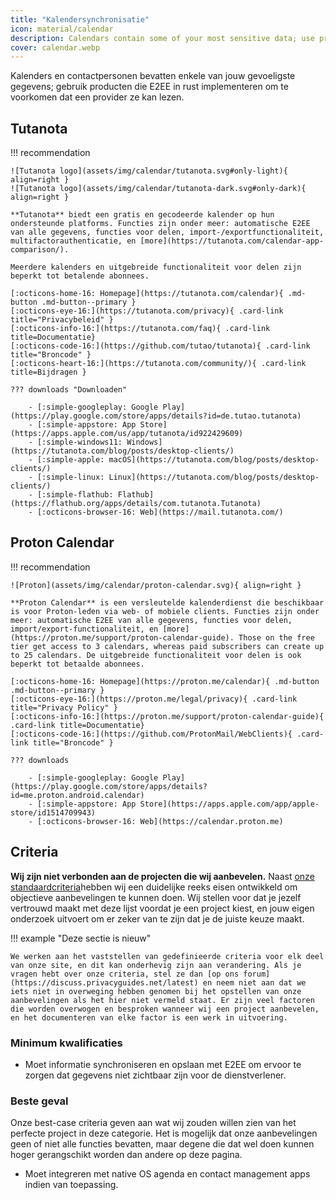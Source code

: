 ```yaml
---
title: "Kalendersynchronisatie"
icon: material/calendar
description: Calendars contain some of your most sensitive data; use products that implement encryption at rest.
cover: calendar.webp
---
```


Kalenders en contactpersonen bevatten enkele van jouw gevoeligste gegevens; gebruik producten die E2EE in rust implementeren om te voorkomen dat een provider ze kan lezen.

## Tutanota

!!! recommendation

    ![Tutanota logo](assets/img/calendar/tutanota.svg#only-light){ align=right }
    ![Tutanota logo](assets/img/calendar/tutanota-dark.svg#only-dark){ align=right }
    
    **Tutanota** biedt een gratis en gecodeerde kalender op hun ondersteunde platforms. Functies zijn onder meer: automatische E2EE van alle gegevens, functies voor delen, import-/exportfunctionaliteit, multifactorauthenticatie, en [more](https://tutanota.com/calendar-app-comparison/).
    
    Meerdere kalenders en uitgebreide functionaliteit voor delen zijn beperkt tot betalende abonnees.
    
    [:octicons-home-16: Homepage](https://tutanota.com/calendar){ .md-button .md-button--primary }
    [:octicons-eye-16:](https://tutanota.com/privacy){ .card-link title="Privacybeleid" }
    [:octicons-info-16:](https://tutanota.com/faq){ .card-link title=Documentatie}
    [:octicons-code-16:](https://github.com/tutao/tutanota){ .card-link title="Broncode" }
    [:octicons-heart-16:](https://tutanota.com/community/){ .card-link title=Bijdragen }
    
    ??? downloads "Downloaden"
    
        - [:simple-googleplay: Google Play](https://play.google.com/store/apps/details?id=de.tutao.tutanota)
        - [:simple-appstore: App Store](https://apps.apple.com/us/app/tutanota/id922429609)
        - [:simple-windows11: Windows](https://tutanota.com/blog/posts/desktop-clients/)
        - [:simple-apple: macOS](https://tutanota.com/blog/posts/desktop-clients/)
        - [:simple-linux: Linux](https://tutanota.com/blog/posts/desktop-clients/)
        - [:simple-flathub: Flathub](https://flathub.org/apps/details/com.tutanota.Tutanota)
        - [:octicons-browser-16: Web](https://mail.tutanota.com/)

## Proton Calendar

!!! recommendation

    ![Proton](assets/img/calendar/proton-calendar.svg){ align=right }
    
    **Proton Calendar** is een versleutelde kalenderdienst die beschikbaar is voor Proton-leden via web- of mobiele clients. Functies zijn onder meer: automatische E2EE van alle gegevens, functies voor delen, import/export-functionaliteit, en [more](https://proton.me/support/proton-calendar-guide). Those on the free tier get access to 3 calendars, whereas paid subscribers can create up to 25 calendars. De uitgebreide functionaliteit voor delen is ook beperkt tot betaalde abonnees.
    
    [:octicons-home-16: Homepage](https://proton.me/calendar){ .md-button .md-button--primary }
    [:octicons-eye-16:](https://proton.me/legal/privacy){ .card-link title="Privacy Policy" }
    [:octicons-info-16:](https://proton.me/support/proton-calendar-guide){ .card-link title=Documentatie}
    [:octicons-code-16:](https://github.com/ProtonMail/WebClients){ .card-link title="Broncode" }
    
    ??? downloads
    
        - [:simple-googleplay: Google Play](https://play.google.com/store/apps/details?id=me.proton.android.calendar)
        - [:simple-appstore: App Store](https://apps.apple.com/app/apple-store/id1514709943)
        - [:octicons-browser-16: Web](https://calendar.proton.me)

## Criteria

**Wij zijn niet verbonden aan de projecten die wij aanbevelen.** Naast [onze standaardcriteria](about/criteria.md)hebben wij een duidelijke reeks eisen ontwikkeld om objectieve aanbevelingen te kunnen doen. Wij stellen voor dat je jezelf vertrouwd maakt met deze lijst voordat je een project kiest, en jouw eigen onderzoek uitvoert om er zeker van te zijn dat je de juiste keuze maakt.

!!! example "Deze sectie is nieuw"

    We werken aan het vaststellen van gedefinieerde criteria voor elk deel van onze site, en dit kan onderhevig zijn aan verandering. Als je vragen hebt over onze criteria, stel ze dan [op ons forum](https://discuss.privacyguides.net/latest) en neem niet aan dat we iets niet in overweging hebben genomen bij het opstellen van onze aanbevelingen als het hier niet vermeld staat. Er zijn veel factoren die worden overwogen en besproken wanneer wij een project aanbevelen, en het documenteren van elke factor is een werk in uitvoering.

### Minimum kwalificaties

- Moet informatie synchroniseren en opslaan met E2EE om ervoor te zorgen dat gegevens niet zichtbaar zijn voor de dienstverlener.

### Beste geval

Onze best-case criteria geven aan wat wij zouden willen zien van het perfecte project in deze categorie. Het is mogelijk dat onze aanbevelingen geen of niet alle functies bevatten, maar degene die dat wel doen kunnen hoger gerangschikt worden dan andere op deze pagina.

- Moet integreren met native OS agenda en contact management apps indien van toepassing.
